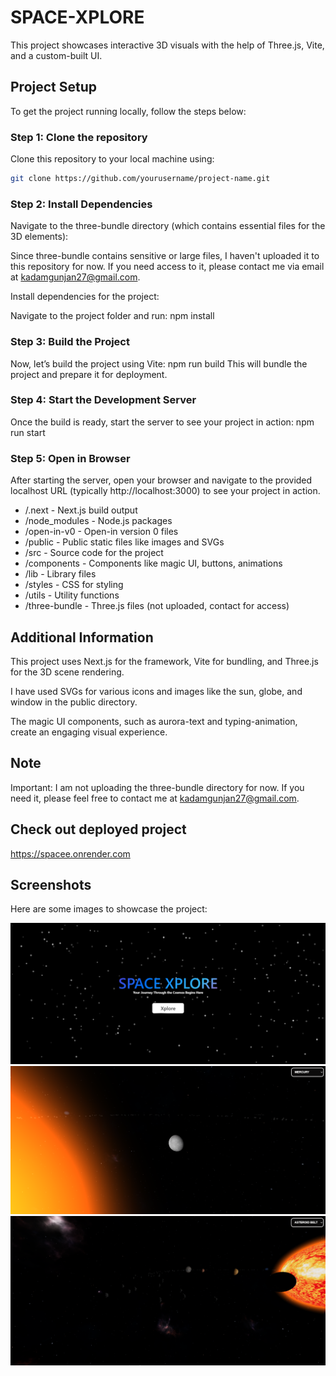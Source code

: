 # SPACE-XPLORE

This project showcases interactive 3D visuals with the help of Three.js, Vite, and a custom-built UI. 

## Project Setup

To get the project running locally, follow the steps below:

### Step 1: Clone the repository

Clone this repository to your local machine using:

```bash
git clone https://github.com/yourusername/project-name.git
```

### Step 2: Install Dependencies

Navigate to the three-bundle directory (which contains essential files for the 3D elements):

Since three-bundle contains sensitive or large files, I haven't uploaded it to this repository for now. If you need access to it, please contact me via email at kadamgunjan27@gmail.com.

Install dependencies for the project:

Navigate to the project folder and run:
npm install

### Step 3: Build the Project
Now, let’s build the project using Vite:
npm run build
This will bundle the project and prepare it for deployment.

### Step 4: Start the Development Server
Once the build is ready, start the server to see your project in action:
npm run start

### Step 5: Open in Browser
After starting the server, open your browser and navigate to the provided localhost URL (typically http://localhost:3000) to see your project in action.

- /.next           - Next.js build output
- /node_modules    - Node.js packages
- /open-in-v0      - Open-in version 0 files
- /public          - Public static files like images and SVGs
- /src             - Source code for the project
- /components    - Components like magic UI, buttons, animations
- /lib           - Library files
- /styles        - CSS for styling
- /utils         - Utility functions
- /three-bundle    - Three.js files (not uploaded, contact for access)


## Additional Information
This project uses Next.js for the framework, Vite for bundling, and Three.js for the 3D scene rendering.

I have used SVGs for various icons and images like the sun, globe, and window in the public directory.

The magic UI components, such as aurora-text and typing-animation, create an engaging visual experience.

## Note
Important: I am not uploading the three-bundle directory for now. If you need it, please feel free to contact me at kadamgunjan27@gmail.com.

## Check out deployed project
https://spacee.onrender.com

## Screenshots

Here are some images to showcase the project:

![Image 1](https://github.com/Gunjankadam/Space-Xplore/blob/main/image1.png)
![Image 2](https://github.com/Gunjankadam/Space-Xplore/blob/main/image2.png)
![Image 3](https://github.com/Gunjankadam/Space-Xplore/blob/main/image3.png)
